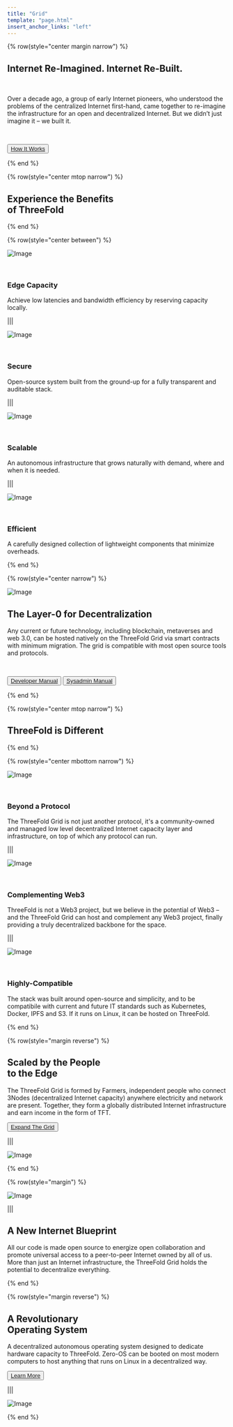 ```yaml
---
title: "Grid"
template: "page.html"
insert_anchor_links: "left"
---
```

<!-- section 1  -->

{% row(style="center margin narrow") %}

## Internet **Re-Imagined.** Internet **Re-Built.**

<br>

Over a decade ago, a group of early Internet pioneers, who understood the problems of the centralized Internet first-hand, came together to re-imagine the infrastructure for an open and decentralized Internet. But we didn’t just imagine it – we built it.

<br>

<button>[How It Works](https://manual.grid.tf/intro/grid3_howitworks.html)</button>

{% end %}

{% row(style="center mtop narrow") %}

## Experience the Benefits <br> of **ThreeFold**

{% end %}

{% row(style="center between") %}

![Image](edge_.png#medium)

<br/>

### **Edge Capacity**

Achieve low latencies and bandwidth efficiency by reserving capacity locally.

|||

![Image](secure_.png#medium)

<br/>

### **Secure**

Open-source system built from the ground-up for a fully transparent and auditable stack.

|||

![Image](scalable_.png#medium)

<br/>

### **Scalable**

An autonomous infrastructure that grows naturally with demand, where and when it is needed.

|||

![Image](efficient_.png#medium)

<br/>

### **Efficient**

A carefully designed collection of lightweight components that minimize overheads.

{% end %}

<!-- section 2  -->

{% row(style="center narrow") %}

![Image](layer0.png#mx-auto#large)

## The Layer-0 for **Decentralization**

Any current or future technology, including blockchain, metaverses and web 3.0, can be hosted natively on the ThreeFold Grid via smart contracts with minimum migration. The grid is compatible with most open source tools and protocols.

<br>

<button>[Developer Manual](https://manual.grid.tf/developers/developers.html)</button>
<button>[Sysadmin Manual](https://manual.grid.tf/system_administrators/system_administrators.html)</button>

{% end %}

{% row(style="center mtop narrow") %}

## ThreeFold is Different

{% end %}

{% row(style="center mbottom narrow") %}

![Image](beyond_.png#icon)

<br>

### **Beyond a Protocol**

The ThreeFold Grid is not just another protocol, it's a community-owned and managed low level decentralized Internet capacity layer and infrastructure, on top of which any protocol can run.

|||

![Image](complementing_.png#icon)

<br>

### **Complementing Web3**

ThreeFold is not a Web3 project, but we believe in the potential of Web3 – and the ThreeFold Grid can host and complement any Web3 project, finally providing a truly decentralized backbone for the space.

|||

![Image](compatible_.png#icon)

<br>

### **Highly-Compatible**

The stack was built around open-source and simplicity, and to be compatibile with current and future IT standards such as Kubernetes, Docker, IPFS and S3. If it runs on Linux, it can be hosted on ThreeFold.

<!-- It is an alternative to the centralized Internet model – a decentralized infrastructure for the builders of tomorrow.** -->

{% end %}

<!-- section 3  -->

{% row(style="margin reverse") %}

## Scaled by the People <br> **to the Edge**

The ThreeFold Grid is formed by Farmers, independent people who connect 3Nodes (decentralized Internet capacity) anywhere electricity and network are present. Together, they form a globally distributed Internet infrastructure and earn income in the form of TFT.

<button>[Expand The Grid](/farm)</button>

|||

![Image](scaled_.png)

{% end %}

<!-- section 4  -->

{% row(style="margin") %}

![Image](blueprint_.png)

|||

## A New **Internet Blueprint**

All our code is made open source to energize open collaboration and promote universal access to a peer-to-peer Internet owned by all of us. More than just an Internet infrastructure, the ThreeFold Grid holds the potential to decentralize everything.

{% end %}

<!-- section 6  -->

{% row(style="margin reverse") %}

## A Revolutionary <br> **Operating System**

A decentralized autonomous operating system designed to dedicate hardware capacity to ThreeFold. Zero-OS can be booted on most modern computers to host anything that runs on Linux in a decentralized way.

<button>[Learn More](https://manual.grid.tf/concepts/grid3_components.html#0-os-or-zos)</button>

|||

![Image](os_.png)

{% end %}